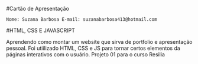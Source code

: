 #Cartão de Apresentação

    Nome: Suzana Barbosa E-mail: suzanabarbosa413@hotmail.com

#HTML, CSS E JAVASCRIPT

Aprendendo como montar um website que sirva de portfolio e apresentação pessoal. Foi utiilizado HTML, CSS e JS para tornar certos elementos da páginas interativos com o usuário. Projeto 01 para o curso Resilia
